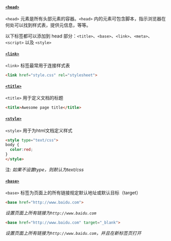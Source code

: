 
#### [`<head>`](https://developer.mozilla.org/en-US/docs/Web/HTML/Element/head)

`<head>` 元素是所有头部元素的容器。`<head>` 内的元素可包含脚本，指示浏览器在何处可以找到样式表，提供元信息，等等。

以下标签都可以添加到 head 部分：`<title>`、`<base>`、`<link>`、`<meta>`、`<script>` 以及 `<style>`


#### [`<link>`](https://developer.mozilla.org/en-US/docs/Web/HTML/Element/link)

`<link>` 标签最常用于连接样式表

```html
<link href="style.css" rel="stylesheet">
```

#### [`<title>`](https://developer.mozilla.org/en-US/docs/Web/HTML/Element/title)

`<title>` 用于定义文档的标题

```html
<title>Awesome page title</title>
```

#### [`<style>`](https://developer.mozilla.org/en-US/docs/Web/HTML/Element/style)

`<style>` 用于为html文档定义样式

```html
<style type="text/css">
body {
  color:red;
}
</style>
```

注: *如果不设置type，则默认为text/css*

#### [`<base>`](https://developer.mozilla.org/en-US/docs/Web/HTML/Element/base)

`<base>` 标签为页面上的所有链接规定默认地址或默认目标（target）

```html
<base href="http://www.baidu.com">
```
*设置页面上所有链接为`http://www.baidu.com`*

```html
<base href="http://www.baidu.com" target="_blank">
```
*设置页面上所有链接为`http://www.baidu.com`，并且在新标签页打开*

